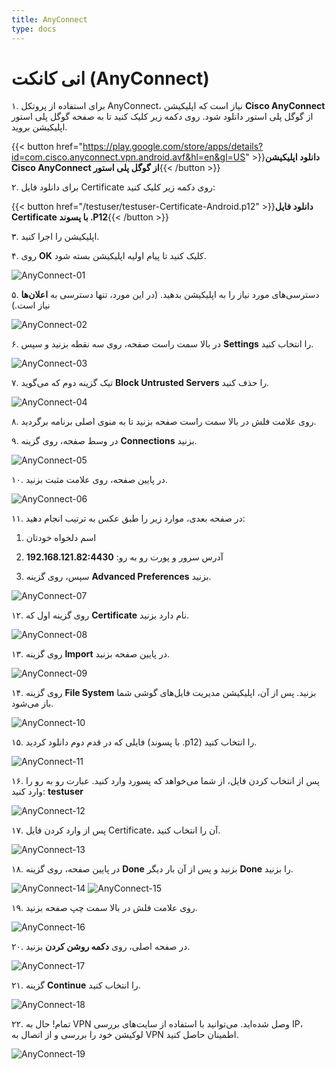 ```yaml
---
title: AnyConnect
type: docs
---
```


# انی کانکت (AnyConnect)

۱. برای استفاده از پروتکل AnyConnect، نیاز است که اپلیکیشن **Cisco AnyConnect** از گوگل پلی استور دانلود شود. روی دکمه زیر کلیک کنید تا به صفحه گوگل پلی استور اپلیکیشن بروید.

{{< button href="https://play.google.com/store/apps/details?id=com.cisco.anyconnect.vpn.android.avf&hl=en&gl=US" >}}**دانلود اپلیکیشن Cisco AnyConnect از گوگل پلی استور**{{< /button >}}

۲. برای دانلود فایل Certificate روی دکمه زیر کلیک کنید:

{{< button href="/testuser/testuser-Certificate-Android.p12" >}}**دانلود فایل Certificate با پسوند .P12**{{< /button >}}

۳. اپلیکیشن را اجرا کنید.

۴. روی **OK** کلیک کنید تا پیام اولیه اپلیکیشن بسته شود.

![AnyConnect-01](/images/anyconnect-01.png)

۵. دسترسی‌های مورد نیاز را به اپلیکیشن بدهید. (در این مورد، تنها دسترسی به **اعلان‌ها** نیاز است.)

![AnyConnect-02](/images/anyconnect-02.png)

۶. در بالا سمت راست صفحه، روی سه نقطه بزنید و سپس **Settings** را انتخاب کنید.

![AnyConnect-03](/images/anyconnect-03.png)

۷. تیک گزینه دوم که می‌گوید **Block Untrusted Servers** را حذف کنید.

![AnyConnect-04](/images/anyconnect-04.png)

۸. روی علامت فلش در بالا سمت راست صفحه بزنید تا به منوی اصلی برنامه برگردید.

۹. در وسط صفحه، روی گزینه **Connections** بزنید.

![AnyConnect-05](/images/anyconnect-05.png)

۱۰. در پایین صفحه، روی علامت مثبت بزنید.

![AnyConnect-06](/images/anyconnect-06.png)

۱۱. در صفحه بعدی، موارد زیر را طبق عکس به ترتیب انجام دهید:

1. اسم دلخواه خودتان

2. آدرس سرور و پورت رو به رو: **192.168.121.82:4430**

3. سپس، روی گزینه **Advanced Preferences** بزنید.

![AnyConnect-07](/images/anyconnect-07.png)

۱۲. روی گزینه اول که **Certificate** نام دارد بزنید.

![AnyConnect-08](/images/anyconnect-08.png)

۱۳. روی گزینه **Import** در پایین صفحه بزنید.

![AnyConnect-09](/images/anyconnect-09.png)

۱۴. روی گزینه **File System** بزنید. پس از آن، اپلیکیشن مدیریت فایل‌های گوشی شما باز می‌شود.

![AnyConnect-10](/images/anyconnect-10.png)

۱۵. فایلی که در قدم دوم دانلود کردید (با پسوند .p12) را انتخاب کنید.

![AnyConnect-11](/images/anyconnect-11.png)

۱۶. پس از انتخاب کردن فایل، از شما می‌خواهد که پسورد وارد کنید. عبارت رو به رو را وارد کنید: **testuser**

![AnyConnect-12](/images/anyconnect-12.png)

۱۷. پس از وارد کردن فایل Certificate، آن را انتخاب کنید.

![AnyConnect-13](/images/anyconnect-13.png)

۱۸. در پایین صفحه، روی گزینه **Done** بزنید و پس از آن بار دیگر **Done** را بزنید.

![AnyConnect-14](/images/anyconnect-14.png)
![AnyConnect-15](/images/anyconnect-15.png)

۱۹. روی علامت فلش در بالا سمت چپ صفحه بزنید.

![AnyConnect-16](/images/anyconnect-16.png)

۲۰. در صفحه اصلی، روی **دکمه روشن کردن** بزنید.

![AnyConnect-17](/images/anyconnect-18.png)

۲۱. گزینه **Continue** را انتخاب کنید.

![AnyConnect-18](/images/anyconnect-17.png)

۲۲. تمام! حال به VPN وصل شده‌اید. می‌توانید با استفاده از سایت‌های بررسی IP، لوکیشن خود را بررسی و از اتصال به VPN اطمینان حاصل کنید.

![AnyConnect-19](/images/anyconnect-19.png)
